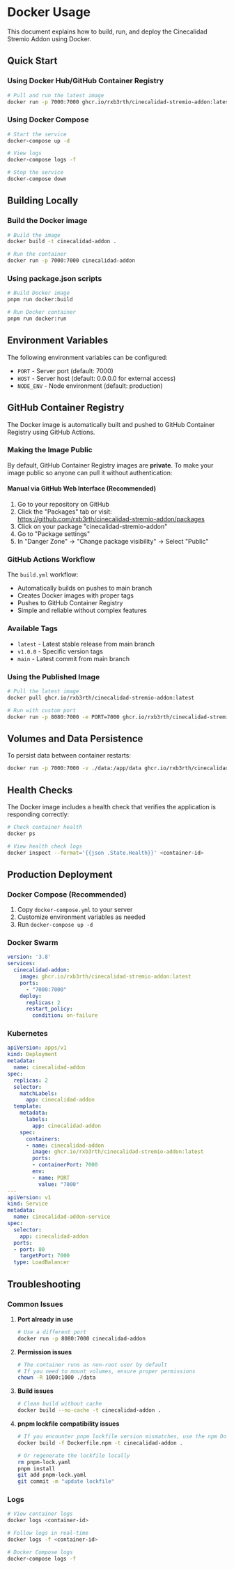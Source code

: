 # Docker Usage

This document explains how to build, run, and deploy the Cinecalidad Stremio Addon using Docker.

## Quick Start

### Using Docker Hub/GitHub Container Registry

```bash
# Pull and run the latest image
docker run -p 7000:7000 ghcr.io/rxb3rth/cinecalidad-stremio-addon:latest
```

### Using Docker Compose

```bash
# Start the service
docker-compose up -d

# View logs
docker-compose logs -f

# Stop the service
docker-compose down
```

## Building Locally

### Build the Docker image

```bash
# Build the image
docker build -t cinecalidad-addon .

# Run the container
docker run -p 7000:7000 cinecalidad-addon
```

### Using package.json scripts

```bash
# Build Docker image
pnpm run docker:build

# Run Docker container
pnpm run docker:run
```

## Environment Variables

The following environment variables can be configured:

- `PORT` - Server port (default: 7000)
- `HOST` - Server host (default: 0.0.0.0 for external access)
- `NODE_ENV` - Node environment (default: production)

## GitHub Container Registry

The Docker image is automatically built and pushed to GitHub Container Registry using GitHub Actions.

### Making the Image Public

By default, GitHub Container Registry images are **private**. To make your image public so anyone can pull it without authentication:

#### Manual via GitHub Web Interface (Recommended)
1. Go to your repository on GitHub
2. Click the "Packages" tab or visit: https://github.com/rxb3rth/cinecalidad-stremio-addon/packages
3. Click on your package "cinecalidad-stremio-addon"
4. Go to "Package settings" 
5. In "Danger Zone" → "Change package visibility" → Select "Public"

### GitHub Actions Workflow

The `build.yml` workflow:
- Automatically builds on pushes to main branch
- Creates Docker images with proper tags
- Pushes to GitHub Container Registry
- Simple and reliable without complex features

### Available Tags

- `latest` - Latest stable release from main branch
- `v1.0.0` - Specific version tags
- `main` - Latest commit from main branch

### Using the Published Image

```bash
# Pull the latest image
docker pull ghcr.io/rxb3rth/cinecalidad-stremio-addon:latest

# Run with custom port
docker run -p 8080:7000 -e PORT=7000 ghcr.io/rxb3rth/cinecalidad-stremio-addon:latest
```

## Volumes and Data Persistence

To persist data between container restarts:

```bash
docker run -p 7000:7000 -v ./data:/app/data ghcr.io/rxb3rth/cinecalidad-stremio-addon:latest
```

## Health Checks

The Docker image includes a health check that verifies the application is responding correctly:

```bash
# Check container health
docker ps

# View health check logs
docker inspect --format='{{json .State.Health}}' <container-id>
```

## Production Deployment

### Docker Compose (Recommended)

1. Copy `docker-compose.yml` to your server
2. Customize environment variables as needed
3. Run `docker-compose up -d`

### Docker Swarm

```yaml
version: '3.8'
services:
  cinecalidad-addon:
    image: ghcr.io/rxb3rth/cinecalidad-stremio-addon:latest
    ports:
      - "7000:7000"
    deploy:
      replicas: 2
      restart_policy:
        condition: on-failure
```

### Kubernetes

```yaml
apiVersion: apps/v1
kind: Deployment
metadata:
  name: cinecalidad-addon
spec:
  replicas: 2
  selector:
    matchLabels:
      app: cinecalidad-addon
  template:
    metadata:
      labels:
        app: cinecalidad-addon
    spec:
      containers:
      - name: cinecalidad-addon
        image: ghcr.io/rxb3rth/cinecalidad-stremio-addon:latest
        ports:
        - containerPort: 7000
        env:
        - name: PORT
          value: "7000"
---
apiVersion: v1
kind: Service
metadata:
  name: cinecalidad-addon-service
spec:
  selector:
    app: cinecalidad-addon
  ports:
  - port: 80
    targetPort: 7000
  type: LoadBalancer
```

## Troubleshooting

### Common Issues

1. **Port already in use**
   ```bash
   # Use a different port
   docker run -p 8080:7000 cinecalidad-addon
   ```

2. **Permission issues**
   ```bash
   # The container runs as non-root user by default
   # If you need to mount volumes, ensure proper permissions
   chown -R 1000:1000 ./data
   ```

3. **Build issues**
   ```bash
   # Clean build without cache
   docker build --no-cache -t cinecalidad-addon .
   ```

4. **pnpm lockfile compatibility issues**
   ```bash
   # If you encounter pnpm lockfile version mismatches, use the npm Dockerfile instead
   docker build -f Dockerfile.npm -t cinecalidad-addon .
   
   # Or regenerate the lockfile locally
   rm pnpm-lock.yaml
   pnpm install
   git add pnpm-lock.yaml
   git commit -m "update lockfile"
   ```

### Logs

```bash
# View container logs
docker logs <container-id>

# Follow logs in real-time
docker logs -f <container-id>

# Docker Compose logs
docker-compose logs -f
```
